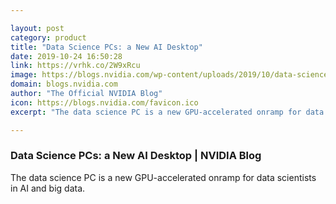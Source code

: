 ```yaml
---

layout: post
category: product
title: "Data Science PCs: a New AI Desktop"
date: 2019-10-24 16:50:28
link: https://vrhk.co/2W9xRcu
image: https://blogs.nvidia.com/wp-content/uploads/2019/10/data-science-pc-launch-blog-1280x680.jpg
domain: blogs.nvidia.com
author: "The Official NVIDIA Blog"
icon: https://blogs.nvidia.com/favicon.ico
excerpt: "The data science PC is a new GPU-accelerated onramp for data scientists in AI and big data."

---
```


### Data Science PCs: a New AI Desktop | NVIDIA Blog

The data science PC is a new GPU-accelerated onramp for data scientists in AI and big data.